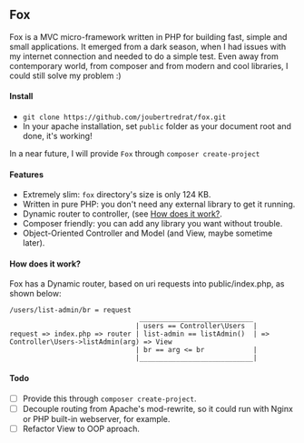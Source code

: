## Fox

Fox is a MVC micro-framework written in PHP for building fast, simple and small applications. It emerged from a dark season, when I had issues with my internet connection and needed to do a simple test. Even away from contemporary world, from composer and from modern and cool libraries, I could still solve my problem :)

#### Install

* `git clone https://github.com/joubertredrat/fox.git`
* In your apache installation, set `public` folder as your document root and done, it's working!

In a near future, I will provide `Fox` through `composer create-project`

#### Features
* Extremely slim: `fox` directory's size is only 124 KB.
* Written in pure PHP: you don't need any external library to get it running.
* Dynamic router to controller, (see [How does it work?](#how-does-it-work).
* Composer friendly: you can add any library you want without trouble.
* Object-Oriented Controller and Model (and View, maybe sometime later).

#### How does it work?

Fox has a Dynamic router, based on uri requests into public/index.php, as shown below:
```
/users/list-admin/br = request
                                ____________________________
                               | users == Controller\Users  |
request => index.php => router | list-admin == listAdmin()  | => Controller\Users->listAdmin(arg) => View
                               | br == arg <= br            |
                               |____________________________|
```

#### Todo
* [ ] Provide this through `composer create-project`.
* [ ] Decouple routing from Apache's mod-rewrite, so it could run with Nginx or PHP built-in webserver, for example.
* [ ] Refactor View to OOP aproach.
